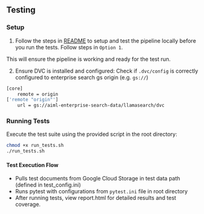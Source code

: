 ## Testing

### Setup

1. Follow the steps in [README](https://gitlab.aiml.team/products/aiml/enterprise-search/LlamaSearch/-/tree/sc19374/multi-tenancy-qdrant-updates/#running-locally) to setup and test the pipeline locally before you run the tests. Follow steps in `Option 1`.

This will ensure the pipeline is working and ready for the test run.

2. Ensure DVC is installed and configured:
Check if `.dvc/config` is correctly configured to enterprise search gs origin (e.g. `gs://`)
```bash
[core]
    remote = origin
['remote "origin"']
    url = gs://aiml-enterprise-search-data/llamasearch/dvc
```
### Running Tests

Execute the test suite using the provided script in the root directory:
```bash
chmod +x run_tests.sh
./run_tests.sh
```

#### Test Execution Flow

- Pulls test documents from Google Cloud Storage in test data path (defined in test_config.ini)
- Runs pytest with configurations from `pytest.ini` file in root directory
- After running tests, view report.html for detailed results and test coverage.